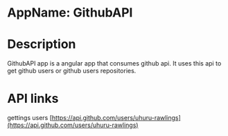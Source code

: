 # AppName: GithubAPI
# Description
 GithubAPI app is a angular app that consumes github api. It uses this api to get github users or github users repositories.
# API links
gettings users [https://api.github.com/users/uhuru-rawlings](https://api.github.com/users/uhuru-rawlings)